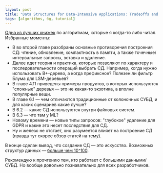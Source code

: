 ```yaml
---
layout: post
title: "Data Structures for Data-Intensive Applications: Tradeoffs and Design Guidelines"
tags: [algorithms, бд, tutorial]
---
```

[Одна из лучших книжек](https://cs-people.bu.edu/mathan/publications/fnt23-athanassoulis.pdf) по алгоритмам, которые я когда-то либо читал.
Избранные моменты:
- В во второй главе разобраны основные противоречия построения СД: чтение, обновление, компактность в памяти, а также точечные/интервальные запросы, вставка и удаление. 
- Далее идет теория и практика, которые позволяют по характеру и последовательности операций выбрать СД. Например, когда нужно использовать B+-дерево, а когда префиксное? Полезен ли фильтр Блума для LSM-деревьев?
- В главе 4.11 приведены примеры продуктов, в которых используются "сложные" деревья — это не какая-то экзотика, а вполне популярные вещи.
- В главе 6.1 — чем отличаются традиционные от колоночных СУБД, и для каких сценариев какие лучше?
- В 6.2 — какие СД используются внутри файловых систем.
- В 6.3 — что там у ML?
- Новому времени — новые типы запросов: "глубокое" удаление для GDPR и какие это несет последствия для СД.
- Ну и железо не отстает, оно разумеется влияет на построение СД (правда тут скорее обзор статей на тему).

В конце сделан вывод, что создание СД — это искусство. Возможных структур данных — [больше чем 10^100](http://sites.computer.org/debull/A18sept/p64.pdf).  

Рекомендую к прочтению тем, кто работает с большими данными/СУБД. Но вообще довольно познавательно для всех разработчиков.

